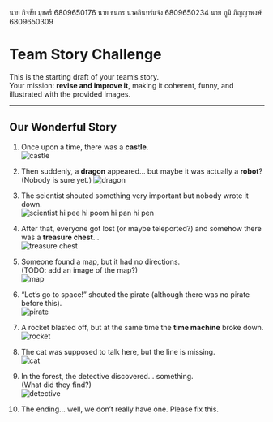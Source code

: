 นาย กิจชัย มุขศรี 6809650176
นาย ธนกร นาคอินทร์แจ้ง 6809650234
นาย ภูมิ ภิญญาพงษ์ 6809650309
# Team Story Challenge

This is the starting draft of your team’s story.  
Your mission: **revise and improve it**, making it coherent, funny, and illustrated with the provided images.

---

## Our Wonderful Story

1. Once upon a time, there was a **castle**.  
   ![castle](/img/castle.png)

2. Then suddenly, a **dragon** appeared… but maybe it was actually a **robot**?  
   (Nobody is sure yet.)
   ![dragon](img/dragon.png)
3. The scientist shouted something very important but nobody wrote it down.  
   ![scientist](img/scientist.png) hi pee hi poom hi pan hi pen
4. After that, everyone got lost (or maybe teleported?) and somehow there was a **treasure chest**…  
   ![treasure chest](img/treasure_open.png)

5. Someone found a map, but it had no directions.  
   (TODO: add an image of the map?)  
   ![map](img/map.png)
6. “Let’s go to space!” shouted the pirate (although there was no pirate before this).  
   ![pirate](img/pirate.png)
7. A rocket blasted off, but at the same time the **time machine** broke down.  
   ![rocket](img/rocket.png)
8. The cat was supposed to talk here, but the line is missing.  
   ![cat](img/cat.png)
9. In the forest, the detective discovered… something.  
   (What did they find?)  
   ![detective](img/detective.png)
10. The ending… well, we don’t really have one. Please fix this.
